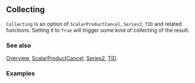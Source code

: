 ## Collecting

`Collecting` is an option of `ScalarProductCancel`, `Series2`, `TID` and related functions. Setting it to `True` will trigger some kind of collecting of the result.

### See also

[Overview](Extra/FeynCalc.md), [ScalarProductCancel](ScalarProductCancel.md), [Series2](Series2.md), [TID](TID.md).

### Examples
